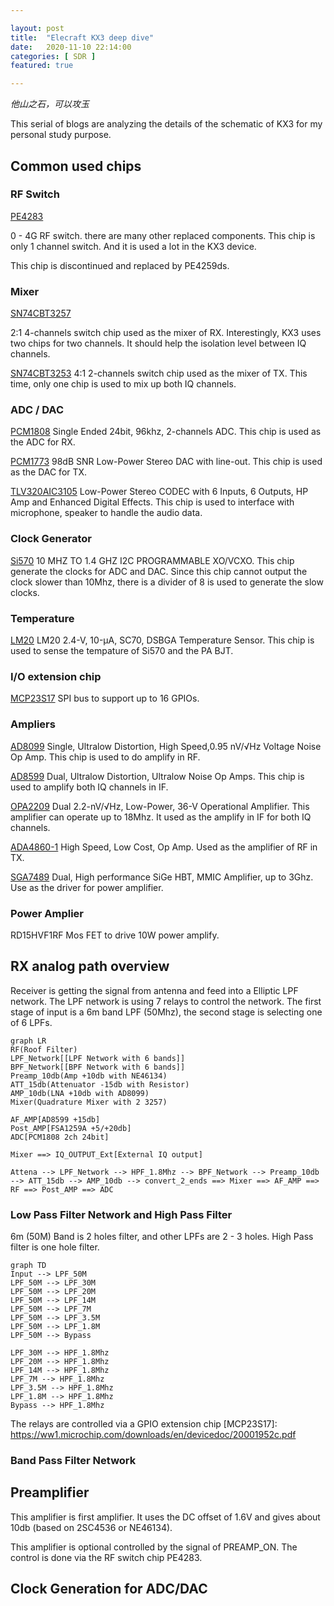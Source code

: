 ```yaml
---

layout: post
title:  "Elecraft KX3 deep dive"
date:   2020-11-10 22:14:00
categories: [ SDR ]
featured: true

---
```


*他山之石，可以攻玉*

This serial of blogs are analyzing the details of the schematic of KX3 for my personal study purpose.

## Common used chips

### RF Switch

[PE4283](https://www.psemi.com/pdf/datasheets/pe4283ds.pdf)

0 - 4G RF switch. there are many other replaced components. This chip is only 1 channel switch. And it is used a lot in the KX3 device.

This chip is discontinued and replaced by PE4259ds.

### Mixer

[SN74CBT3257](https://www.ti.com/support-quality/quality-policies-procedures/product-life-cycle.html)

2:1 4-channels switch chip used as the mixer of RX. Interestingly, KX3 uses two chips for two channels. It should help the isolation level between IQ channels.

[SN74CBT3253](https://www.ti.com/product/SN74CBT3253)
4:1 2-channels switch chip used as the mixer of TX. This time, only one chip is used to mix up both IQ channels.

### ADC / DAC

[PCM1808](https://www.ti.com/lit/ds/symlink/pcm1808.pdf)
Single Ended 24bit, 96khz, 2-channels ADC. This chip is used as the ADC for RX.

[PCM1773](https://www.ti.com/lit/gpn/pcm1773)
98dB SNR Low-Power Stereo DAC with line-out. This chip is used as the DAC for TX.

[TLV320AIC3105](https://www.ti.com/product/TLV320AIC3105)
Low-Power Stereo CODEC with 6 Inputs, 6 Outputs, HP Amp and Enhanced Digital Effects. This chip is used to interface with microphone, speaker to handle the audio data.

### Clock Generator
[Si570](https://www.silabs.com/documents/public/data-sheets/si570.pdf)
10 MHZ TO 1.4 GHZ I2C PROGRAMMABLE XO/VCXO. This chip generate the clocks for ADC and DAC. Since this chip cannot output the clock slower than 10Mhz, there is a divider of 8 is used to generate the slow clocks.

### Temperature
[LM20](https://www.ti.com/lit/ds/symlink/lm20.pdf)
LM20 2.4-V, 10-µA, SC70, DSBGA Temperature Sensor. This chip is used to sense the tempature of Si570 and the PA BJT.

### I/O extension chip
[MCP23S17](https://ww1.microchip.com/downloads/en/devicedoc/20001952c.pdf)
SPI bus to support up to 16 GPIOs.

### Ampliers

[AD8099](https://www.analog.com/media/en/technical-documentation/data-sheets/AD8099.pdf)
Single, Ultralow Distortion, High Speed,0.95 nV/√Hz Voltage Noise Op Amp. This chip is used to do amplify in RF.

[AD8599](https://www.analog.com/media/en/technical-documentation/data-sheets/AD8597_8599.pdf)
Dual, Ultralow Distortion, Ultralow Noise Op Amps. This chip is used to amplify both IQ channels in IF.

[OPA2209](https://www.ti.com/lit/ds/symlink/opa2209.pdf)
Dual 2.2-nV/√Hz, Low-Power, 36-V Operational Amplifier. This amplifier can operate up to 18Mhz. It used as the amplify in IF for both IQ channels.

[ADA4860-1](https://www.analog.com/media/en/technical-documentation/data-sheets/ADA4860-1.pdf)
High Speed, Low Cost, Op Amp. Used as the amplifier of RF in TX.

[SGA7489](https://media.digikey.com/pdf/Data%20Sheets/Sirenza%20Microdevices/SGA-7489(Z)_Datasheet.pdf)
Dual, High performance SiGe HBT, MMIC Amplifier, up to 3Ghz. Use as the driver for power amplifier.


### Power Amplier
RD15HVF1RF Mos FET to drive 10W power amplify.



## RX analog path overview

Receiver is getting the signal from antenna and feed into a Elliptic LPF network. The LPF network is using 7 relays to control the network. The first stage of input is a 6m band LPF (50Mhz), the second stage is selecting one of 6 LPFs.

```mermaid
graph LR
RF(Roof Filter)
LPF_Network[[LPF Network with 6 bands]]
BPF_Network[[BPF Network with 6 bands]]
Preamp_10db(Amp +10db with NE46134)
ATT_15db(Attenuator -15db with Resistor)
AMP_10db(LNA +10db with AD8099)
Mixer(Quadrature Mixer with 2 3257)

AF_AMP[AD8599 +15db]
Post_AMP[FSA1259A +5/+20db]
ADC[PCM1808 2ch 24bit]

Mixer ==> IQ_OUTPUT_Ext[External IQ output]

Attena --> LPF_Network --> HPF_1.8Mhz --> BPF_Network --> Preamp_10db --> ATT_15db --> AMP_10db --> convert_2_ends ==> Mixer ==> AF_AMP ==> RF ==> Post_AMP ==> ADC

```

### Low Pass Filter Network and High Pass Filter

6m (50M) Band is 2 holes filter, and other LPFs are 2 - 3 holes. High Pass filter is one hole filter.

```mermaid
graph TD
Input --> LPF_50M
LPF_50M --> LPF_30M
LPF_50M --> LPF_20M
LPF_50M --> LPF_14M
LPF_50M --> LPF_7M
LPF_50M --> LPF_3.5M
LPF_50M --> LPF_1.8M
LPF_50M --> Bypass

LPF_30M --> HPF_1.8Mhz
LPF_20M --> HPF_1.8Mhz
LPF_14M --> HPF_1.8Mhz
LPF_7M --> HPF_1.8Mhz
LPF_3.5M --> HPF_1.8Mhz
LPF_1.8M --> HPF_1.8Mhz
Bypass --> HPF_1.8Mhz

```

The relays are controlled via a GPIO extension chip [MCP23S17]: https://ww1.microchip.com/downloads/en/devicedoc/20001952c.pdf

### Band Pass Filter Network





## Preamplifier

This amplifier is first amplifier. It uses the DC offset of 1.6V and gives about 10db (based on 2SC4536 or NE46134).

This amplifier is optional controlled by the signal of PREAMP_ON. The control is done via the RF switch chip PE4283.

## Clock Generation for ADC/DAC





